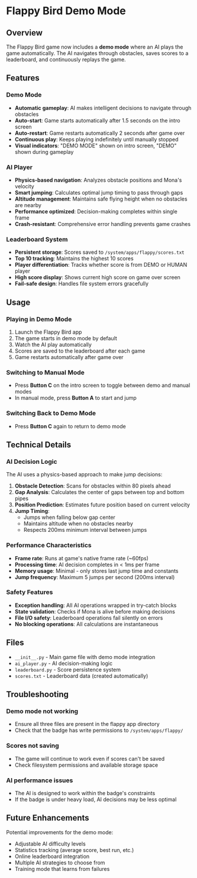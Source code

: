 # Flappy Bird Demo Mode

## Overview

The Flappy Bird game now includes a **demo mode** where an AI plays the game automatically. The AI navigates through obstacles, saves scores to a leaderboard, and continuously replays the game.

## Features

### Demo Mode
- **Automatic gameplay**: AI makes intelligent decisions to navigate through obstacles
- **Auto-start**: Game starts automatically after 1.5 seconds on the intro screen
- **Auto-restart**: Game restarts automatically 2 seconds after game over
- **Continuous play**: Keeps playing indefinitely until manually stopped
- **Visual indicators**: "DEMO MODE" shown on intro screen, "DEMO" shown during gameplay

### AI Player
- **Physics-based navigation**: Analyzes obstacle positions and Mona's velocity
- **Smart jumping**: Calculates optimal jump timing to pass through gaps
- **Altitude management**: Maintains safe flying height when no obstacles are nearby
- **Performance optimized**: Decision-making completes within single frame
- **Crash-resistant**: Comprehensive error handling prevents game crashes

### Leaderboard System
- **Persistent storage**: Scores saved to `/system/apps/flappy/scores.txt`
- **Top 10 tracking**: Maintains the highest 10 scores
- **Player differentiation**: Tracks whether score is from DEMO or HUMAN player
- **High score display**: Shows current high score on game over screen
- **Fail-safe design**: Handles file system errors gracefully

## Usage

### Playing in Demo Mode
1. Launch the Flappy Bird app
2. The game starts in demo mode by default
3. Watch the AI play automatically
4. Scores are saved to the leaderboard after each game
5. Game restarts automatically after game over

### Switching to Manual Mode
- Press **Button C** on the intro screen to toggle between demo and manual modes
- In manual mode, press **Button A** to start and jump

### Switching Back to Demo Mode
- Press **Button C** again to return to demo mode

## Technical Details

### AI Decision Logic

The AI uses a physics-based approach to make jump decisions:

1. **Obstacle Detection**: Scans for obstacles within 80 pixels ahead
2. **Gap Analysis**: Calculates the center of gaps between top and bottom pipes
3. **Position Prediction**: Estimates future position based on current velocity
4. **Jump Timing**: 
   - Jumps when falling below gap center
   - Maintains altitude when no obstacles nearby
   - Respects 200ms minimum interval between jumps

### Performance Characteristics

- **Frame rate**: Runs at game's native frame rate (~60fps)
- **Processing time**: AI decision completes in < 1ms per frame
- **Memory usage**: Minimal - only stores last jump time and constants
- **Jump frequency**: Maximum 5 jumps per second (200ms interval)

### Safety Features

- **Exception handling**: All AI operations wrapped in try-catch blocks
- **State validation**: Checks if Mona is alive before making decisions
- **File I/O safety**: Leaderboard operations fail silently on errors
- **No blocking operations**: All calculations are instantaneous

## Files

- `__init__.py` - Main game file with demo mode integration
- `ai_player.py` - AI decision-making logic
- `leaderboard.py` - Score persistence system
- `scores.txt` - Leaderboard data (created automatically)

## Troubleshooting

### Demo mode not working
- Ensure all three files are present in the flappy app directory
- Check that the badge has write permissions to `/system/apps/flappy/`

### Scores not saving
- The game will continue to work even if scores can't be saved
- Check filesystem permissions and available storage space

### AI performance issues
- The AI is designed to work within the badge's constraints
- If the badge is under heavy load, AI decisions may be less optimal

## Future Enhancements

Potential improvements for the demo mode:

- Adjustable AI difficulty levels
- Statistics tracking (average score, best run, etc.)
- Online leaderboard integration
- Multiple AI strategies to choose from
- Training mode that learns from failures
